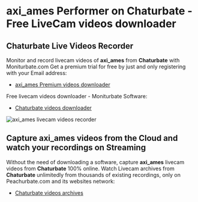 # axi_ames Performer on Chaturbate - Free LiveCam videos downloader

## Chaturbate Live Videos Recorder

Monitor and record livecam videos of **axi_ames** from **Chaturbate** with Moniturbate.com
Get a premium trial for free by just and only registering with your Email address:
* [axi_ames Premium videos downloader](https://moniturbate.com/request-demo-licence-key.html)

Free livecam videos downloader - Moniturbate Software:
* [Chaturbate videos downloader](https://moniturbate.com/moniturbate-download-software.html)

![axi_ames livecam videos recorder](https://peachurnet.com/templates/moniturbate-software.png)


## Capture axi_ames videos from the Cloud and watch your recordings on Streaming

Without the need of downloading a software, capture **axi_ames** livecam videos from **Chaturbate** 100% online.
Watch Livecam archives from **Chaturbate** unlimitedly from thousands of existing recordings, only on Peachurbate.com and its websites network:
* [Chaturbate videos archives](https://peachurnet.com/)